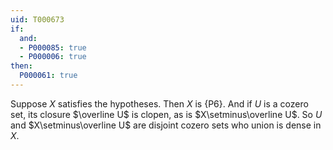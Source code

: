 ```yaml
---
uid: T000673
if:
  and:
  - P000085: true
  - P000006: true
then:
  P000061: true
---
```


Suppose $X$ satisfies the hypotheses.  Then $X$ is {P6}.
And if $U$ is a cozero set, its closure $\overline U$ is clopen, as is $X\setminus\overline U$.
So $U$ and $X\setminus\overline U$ are disjoint cozero sets who union is dense in $X$.
